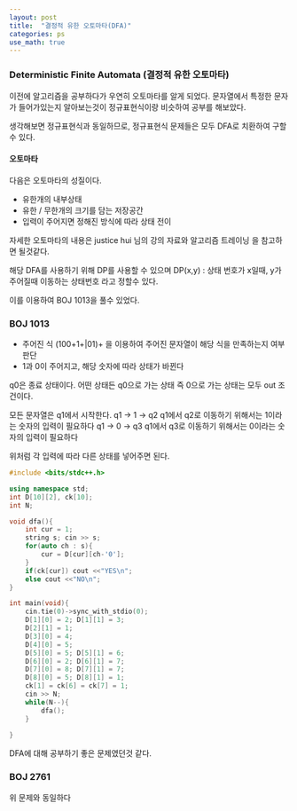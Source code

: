 ```yaml
---
layout: post
title:  "결정적 유한 오토마타(DFA)"
categories: ps
use_math: true
---
```


### Deterministic Finite Automata (결정적 유한 오토마타)

이전에 알고리즘을 공부하다가 우연히 오토마타를 알게 되었다. 문자열에서 특정한 문자가 들어가있는지 알아보는것이 정규표현식이랑 비슷하여 공부를 해보았다.

생각해보면 정규표현식과 동일하므로, 정규표현식 문제들은 모두 DFA로 치환하여 구할 수 있다.


#### 오토마타

다음은 오토마타의 성질이다.
- 유한개의 내부상태
- 유한 / 무한개의 크기를 담는 저장공간
- 입력이 주어지면 정해진 방식에 따라 상태 전이

자세한 오토마타의 내용은 justice hui 님의 강의 자료와 알고리즘 트레이닝 을 참고하면 될것같다.

해당 DFA를 사용하기 위해 DP를 사용할 수 있으며
DP(x,y) : 상태 번호가 x일때, y가 주어질때 이동하는 상태번호 라고 정할수 있다.

이를 이용하여 BOJ 1013을 풀수 있었다.

### BOJ 1013

- 주어진 식 (100+1+|01)+ 을 이용하여 주어진 문자열이 해당 식을 만족하는지 여부 판단
- 1과 0이 주어지고, 해당 숫자에 따라 상태가 바뀐다

q0은 종료 상태이다. 어떤 상태든 q0으로 가는 상태 즉 0으로 가는 상태는 모두 out 조건이다.

모든 문자열은 q1에서 시작한다.
q1 -> 1 -> q2 q1에서 q2로 이동하기 위해서는 1이라는 숫자의 입력이 필요하다
q1 -> 0 -> q3 q1에서 q3로 이동하기 위해서는 0이라는 숫자의 입력이 필요하다

위처럼 각 입력에 따라 다른 상태를 넣어주면 된다.

```cpp
#include <bits/stdc++.h>

using namespace std;
int D[10][2], ck[10];
int N;

void dfa(){
    int cur = 1;
    string s; cin >> s;
    for(auto ch : s){
        cur = D[cur][ch-'0'];
    }
    if(ck[cur]) cout <<"YES\n";
    else cout <<"NO\n";
}

int main(void){
    cin.tie(0)->sync_with_stdio(0);
    D[1][0] = 2; D[1][1] = 3;
    D[2][1] = 1;
    D[3][0] = 4;
    D[4][0] = 5;
    D[5][0] = 5; D[5][1] = 6;
    D[6][0] = 2; D[6][1] = 7;
    D[7][0] = 8; D[7][1] = 7;
    D[8][0] = 5; D[8][1] = 1;
    ck[1] = ck[6] = ck[7] = 1;
    cin >> N;
    while(N--){
        dfa();
    }
    
}
```

DFA에 대해 공부하기 좋은 문제였던것 같다.

### BOJ 2761 

위 문제와 동일하다

